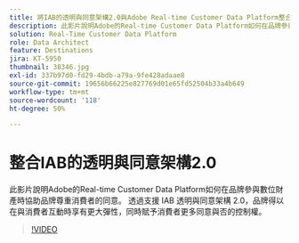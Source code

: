 ```yaml
---
title: 將IAB的透明與同意架構2.0與Adobe Real-time Customer Data Platform整合
description: 此影片說明Adobe的Real-time Customer Data Platform如何在品牌參與數位財產時協助品牌尊重消費者的同意。 透過支援 IAB 透明與同意架構 2.0，品牌得以在與消費者互動時享有更大彈性，同時賦予消費者更多同意與否的控制權。
solution: Real-Time Customer Data Platform
role: Data Architect
feature: Destinations
jira: KT-5950
thumbnail: 38346.jpg
exl-id: 337b97d0-fd29-4bdb-a79a-9fe428adaae8
source-git-commit: 19656b66225e827769d01e65fd52504b33a4b649
workflow-type: tm+mt
source-wordcount: '118'
ht-degree: 50%

---
```


# 整合IAB的透明與同意架構2.0

此影片說明Adobe的Real-time Customer Data Platform如何在品牌參與數位財產時協助品牌尊重消費者的同意。 透過支援 IAB 透明與同意架構 2.0，品牌得以在與消費者互動時享有更大彈性，同時賦予消費者更多同意與否的控制權。

>[!VIDEO](https://video.tv.adobe.com/v/38346?quality=12&learn=on)
